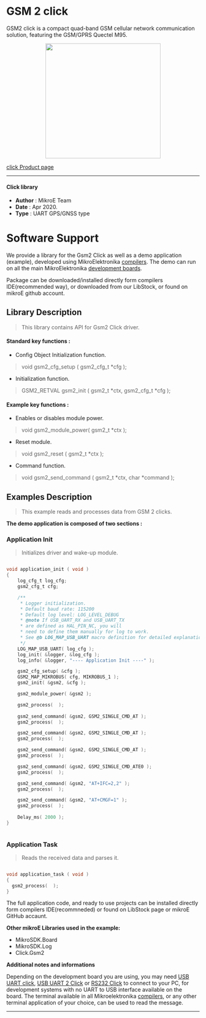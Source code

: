 
# GSM 2 click

GSM2 click is a compact quad-band GSM cellular network communication solution, featuring the GSM/GPRS Quectel M95. 

<p align="center">
  <img src="https://download.mikroe.com/images/click_for_ide/gsm2_click.png" height=300px>
</p>

[click Product page](https://www.mikroe.com/gsm-2-click)

---


#### Click library 

- **Author**        : MikroE Team
- **Date**          : Apr 2020.
- **Type**          : UART GPS/GNSS type


# Software Support

We provide a library for the Gsm2 Click 
as well as a demo application (example), developed using MikroElektronika 
[compilers](https://shop.mikroe.com/compilers). 
The demo can run on all the main MikroElektronika [development boards](https://shop.mikroe.com/development-boards).

Package can be downloaded/installed directly form compilers IDE(recommended way), or downloaded from our LibStock, or found on mikroE github account. 

## Library Description

> This library contains API for Gsm2 Click driver.

#### Standard key functions :

- Config Object Initialization function.
> void gsm2_cfg_setup ( gsm2_cfg_t *cfg ); 
 
- Initialization function.
> GSM2_RETVAL gsm2_init ( gsm2_t *ctx, gsm2_cfg_t *cfg );


#### Example key functions :

- Enables or disables module power.
> void gsm2_module_power( gsm2_t *ctx );
 
- Reset module.
> void gsm2_reset ( gsm2_t *ctx );

- Command function.
> void gsm2_send_command ( gsm2_t *ctx, char *command );

## Examples Description

> This example reads and processes data from GSM 2 clicks.

**The demo application is composed of two sections :**

### Application Init 

> Initializes driver and wake-up module.

```c

void application_init ( void )
{
    log_cfg_t log_cfg;
    gsm2_cfg_t cfg;

    /** 
     * Logger initialization.
     * Default baud rate: 115200
     * Default log level: LOG_LEVEL_DEBUG
     * @note If USB_UART_RX and USB_UART_TX 
     * are defined as HAL_PIN_NC, you will 
     * need to define them manually for log to work. 
     * See @b LOG_MAP_USB_UART macro definition for detailed explanation.
     */
    LOG_MAP_USB_UART( log_cfg );
    log_init( &logger, &log_cfg );
    log_info( &logger, "---- Application Init ----" );

    gsm2_cfg_setup( &cfg );
    GSM2_MAP_MIKROBUS( cfg, MIKROBUS_1 );
    gsm2_init( &gsm2, &cfg );

    gsm2_module_power( &gsm2 );

    gsm2_process(  );
    
    gsm2_send_command( &gsm2, GSM2_SINGLE_CMD_AT );
    gsm2_process(  );

    gsm2_send_command( &gsm2, GSM2_SINGLE_CMD_AT );
    gsm2_process(  );

    gsm2_send_command( &gsm2, GSM2_SINGLE_CMD_AT );
    gsm2_process(  );

    gsm2_send_command( &gsm2, GSM2_SINGLE_CMD_ATE0 );
    gsm2_process(  );

    gsm2_send_command( &gsm2, "AT+IFC=2,2" );
    gsm2_process(  );

    gsm2_send_command( &gsm2, "AT+CMGF=1" );
    gsm2_process(  );
    
    Delay_ms( 2000 );
}
  
```

### Application Task

> Reads the received data and parses it. 

```c

void application_task ( void )
{
  gsm2_process(  );
}  

```

The full application code, and ready to use projects can be  installed directly form compilers IDE(recommneded) or found on LibStock page or mikroE GitHub accaunt.

**Other mikroE Libraries used in the example:** 

- MikroSDK.Board
- MikroSDK.Log
- Click.Gsm2

**Additional notes and informations**

Depending on the development board you are using, you may need 
[USB UART click](https://shop.mikroe.com/usb-uart-click), 
[USB UART 2 Click](https://shop.mikroe.com/usb-uart-2-click) or 
[RS232 Click](https://shop.mikroe.com/rs232-click) to connect to your PC, for 
development systems with no UART to USB interface available on the board. The 
terminal available in all Mikroelektronika 
[compilers](https://shop.mikroe.com/compilers), or any other terminal application 
of your choice, can be used to read the message.



---
